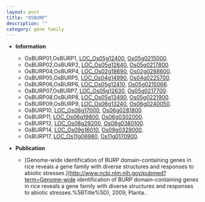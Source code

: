 ```yaml
---
layout: post
title: "OSBURP"
description: ""
category: gene family
---
```


* **Information**  
    + OsBURP01,OsBURP1, [LOC_Os05g12400](http://rice.uga.edu/cgi-bin/ORF_infopage.cgi?orf=LOC_Os05g12400), [Os05g0215000](http://rapdb.dna.affrc.go.jp/viewer/gbrowse_details/irgsp1?name=Os05g0215000).
    + OsBURP02,OsBURP2, [LOC_Os05g12640](http://rice.uga.edu/cgi-bin/ORF_infopage.cgi?orf=LOC_Os05g12640), [Os05g0217800](http://rapdb.dna.affrc.go.jp/viewer/gbrowse_details/irgsp1?name=Os05g0217800).
    + OsBURP04,OsBURP4, [LOC_Os02g18690](http://rice.uga.edu/cgi-bin/ORF_infopage.cgi?orf=LOC_Os02g18690), [Os02g0288600](http://rapdb.dna.affrc.go.jp/viewer/gbrowse_details/irgsp1?name=Os02g0288600).
    + OsBURP05,OsBURP5, [LOC_Os04g14990](http://rice.uga.edu/cgi-bin/ORF_infopage.cgi?orf=LOC_Os04g14990), [Os04g0225700](http://rapdb.dna.affrc.go.jp/viewer/gbrowse_details/irgsp1?name=Os04g0225700).
    + OsBURP06,OsBURP6, [LOC_Os05g12410](http://rice.uga.edu/cgi-bin/ORF_infopage.cgi?orf=LOC_Os05g12410), [Os05g0215066](http://rapdb.dna.affrc.go.jp/viewer/gbrowse_details/irgsp1?name=Os05g0215066).
    + OsBURP07,OsBURP7, [LOC_Os05g12630](http://rice.uga.edu/cgi-bin/ORF_infopage.cgi?orf=LOC_Os05g12630), [Os05g0217700](http://rapdb.dna.affrc.go.jp/viewer/gbrowse_details/irgsp1?name=Os05g0217700).
    + OsBURP08,OsBURP8, [LOC_Os05g13490](http://rice.uga.edu/cgi-bin/ORF_infopage.cgi?orf=LOC_Os05g13490), [Os05g0221900](http://rapdb.dna.affrc.go.jp/viewer/gbrowse_details/irgsp1?name=Os05g0221900).
    + OsBURP09,OsBURP9, [LOC_Os06g13240](http://rice.uga.edu/cgi-bin/ORF_infopage.cgi?orf=LOC_Os06g13240), [Os06g0240050](http://rapdb.dna.affrc.go.jp/viewer/gbrowse_details/irgsp1?name=Os06g0240050).
    + OsBURP10, [LOC_Os06g17000](http://rice.uga.edu/cgi-bin/ORF_infopage.cgi?orf=LOC_Os06g17000), [Os06g0281800](http://rapdb.dna.affrc.go.jp/viewer/gbrowse_details/irgsp1?name=Os06g0281800).
    + OsBURP11, [LOC_Os06g19800](http://rice.uga.edu/cgi-bin/ORF_infopage.cgi?orf=LOC_Os06g19800), [Os06g0302000](http://rapdb.dna.affrc.go.jp/viewer/gbrowse_details/irgsp1?name=Os06g0302000).
    + OsBURP12, [LOC_Os08g29200](http://rice.uga.edu/cgi-bin/ORF_infopage.cgi?orf=LOC_Os08g29200), [Os08g0380100](http://rapdb.dna.affrc.go.jp/viewer/gbrowse_details/irgsp1?name=Os08g0380100).
    + OsBURP14, [LOC_Os09g16010](http://rice.uga.edu/cgi-bin/ORF_infopage.cgi?orf=LOC_Os09g16010), [Os09g0329000](http://rapdb.dna.affrc.go.jp/viewer/gbrowse_details/irgsp1?name=Os09g0329000).
    + OsBURP17, [LOC_Os11g06980](http://rice.uga.edu/cgi-bin/ORF_infopage.cgi?orf=LOC_Os11g06980), [Os11g0170900](http://rapdb.dna.affrc.go.jp/viewer/gbrowse_details/irgsp1?name=Os11g0170900).

* **Publication**  
    + [Genome-wide identification of BURP domain-containing genes in rice reveals a gene family with diverse structures and responses to abiotic stresses.](http://www.ncbi.nlm.nih.gov/pubmed?term=Genome-wide identification of BURP domain-containing genes in rice reveals a gene family with diverse structures and responses to abiotic stresses.%5BTitle%5D), 2009, Planta..


